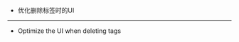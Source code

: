 - 优化删除标签时的UI

------------------------------------------------------------------------------------------

- Optimize the UI when deleting tags
